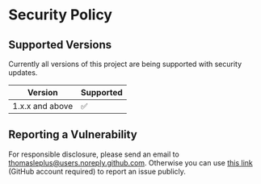 # Security Policy

## Supported Versions

Currently all versions of this project are
being supported with security updates.

| Version         | Supported          |
| --------------- | ------------------ |
| 1.x.x and above | :white_check_mark: |

## Reporting a Vulnerability

For responsible disclosure, please send an email to thomasleplus@users.noreply.github.com. Otherwise you can use [this link](https://github.com/thomasleplus/CafeBab/issues/new?assignees=thomasleplus&labels=security&template=security_vulnerability.md&title=%5BVULN%5D) (GitHub account required) to report an issue publicly.
